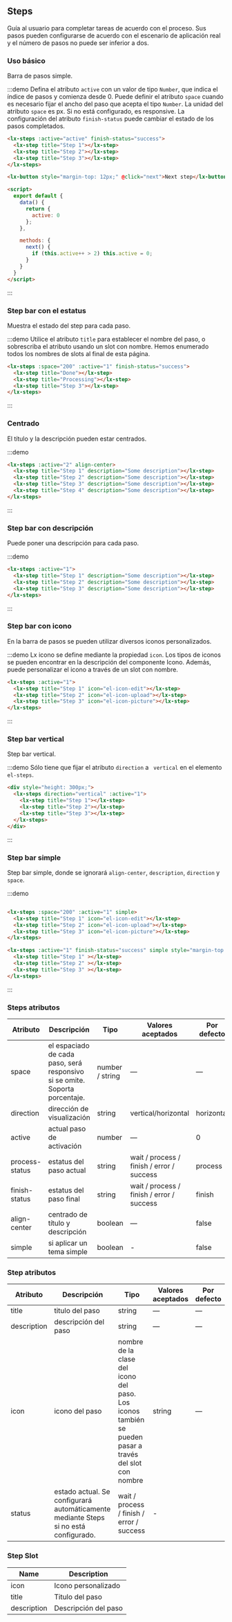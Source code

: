 ## Steps

Guía al usuario para completar tareas de acuerdo con el proceso. Sus pasos pueden configurarse de acuerdo con el escenario de aplicación real y el número de pasos no puede ser inferior a dos.

### Uso básico

Barra de pasos simple.

:::demo Defina el atributo `active` con un valor de tipo `Number`, que indica el índice de pasos y comienza desde 0. Puede definir el atributo `space` cuando es necesario fijar el ancho del paso que acepta el tipo `Number`. La unidad del atributo `space` es px. Si no está configurado, es responsive. La configuración del atributo `finish-status` puede cambiar el estado de los pasos completados.

```html
<lx-steps :active="active" finish-status="success">
  <lx-step title="Step 1"></lx-step>
  <lx-step title="Step 2"></lx-step>
  <lx-step title="Step 3"></lx-step>
</lx-steps>

<lx-button style="margin-top: 12px;" @click="next">Next step</lx-button>

<script>
  export default {
    data() {
      return {
        active: 0
      };
    },

    methods: {
      next() {
        if (this.active++ > 2) this.active = 0;
      }
    }
  }
</script>
```
:::

### Step bar con el estatus

Muestra el estado del step para cada paso.

:::demo Utilice el atributo `title` para establecer el nombre del paso, o sobrescriba el atributo usando un slot con nombre. Hemos enumerado todos los nombres de slots al final de esta página.

```html
<lx-steps :space="200" :active="1" finish-status="success">
  <lx-step title="Done"></lx-step>
  <lx-step title="Processing"></lx-step>
  <lx-step title="Step 3"></lx-step>
</lx-steps>
```
:::

### Centrado

El título y la descripción pueden estar centrados.

:::demo
```html
<lx-steps :active="2" align-center>
  <lx-step title="Step 1" description="Some description"></lx-step>
  <lx-step title="Step 2" description="Some description"></lx-step>
  <lx-step title="Step 3" description="Some description"></lx-step>
  <lx-step title="Step 4" description="Some description"></lx-step>
</lx-steps>
```
:::

### Step bar con descripción

Puede poner una descripción para cada paso.

:::demo
```html
<lx-steps :active="1">
  <lx-step title="Step 1" description="Some description"></lx-step>
  <lx-step title="Step 2" description="Some description"></lx-step>
  <lx-step title="Step 3" description="Some description"></lx-step>
</lx-steps>
```
:::

### Step bar con icono

En la barra de pasos se pueden utilizar diversos iconos personalizados.

:::demo Lx icono se define mediante la propiedad `icon`. Los tipos de iconos se pueden encontrar en la descripción del componente Icono. Además, puede personalizar el icono a través de un slot con nombre.

```html
<lx-steps :active="1">
  <lx-step title="Step 1" icon="el-icon-edit"></lx-step>
  <lx-step title="Step 2" icon="el-icon-upload"></lx-step>
  <lx-step title="Step 3" icon="el-icon-picture"></lx-step>
</lx-steps>
```
:::

### Step bar vertical

Step bar vertical.

:::demo Sólo tiene que fijar el atributo `direction`  a ` vertical` en el elemento `el-steps`.

```html
<div style="height: 300px;">
  <lx-steps direction="vertical" :active="1">
    <lx-step title="Step 1"></lx-step>
    <lx-step title="Step 2"></lx-step>
    <lx-step title="Step 3"></lx-step>
  </lx-steps>
</div>
```
:::

### Step bar simple
Step bar simple, donde se ignorará `align-center`, `description`, `direction` y `space`.

:::demo
```html

<lx-steps :space="200" :active="1" simple>
  <lx-step title="Step 1" icon="el-icon-edit"></lx-step>
  <lx-step title="Step 2" icon="el-icon-upload"></lx-step>
  <lx-step title="Step 3" icon="el-icon-picture"></lx-step>
</lx-steps>

<lx-steps :active="1" finish-status="success" simple style="margin-top: 20px">
  <lx-step title="Step 1" ></lx-step>
  <lx-step title="Step 2" ></lx-step>
  <lx-step title="Step 3" ></lx-step>
</lx-steps>
```
:::

### Steps atributos

| Atributo       | Descripción                                                  | Tipo            | Valores aceptados                         | Por defecto |
| -------------- | ------------------------------------------------------------ | --------------- | ----------------------------------------- | ----------- |
| space          | el espaciado de cada paso, será responsivo si se omite. Soporta porcentaje. | number / string | —                                         | —           |
| direction      | dirección de visualización                                   | string          | vertical/horizontal                       | horizontal  |
| active         | actual paso de activación                                    | number          | —                                         | 0           |
| process-status | estatus del paso actual                                      | string          | wait / process / finish / error / success | process     |
| finish-status  | estatus del paso final                                       | string          | wait / process / finish / error / success | finish      |
| align-center   | centrado de título y descripción                             | boolean         | —                                         | false       |
| simple         | si aplicar un tema simple                                    | boolean         | -                                         | false       |

### Step atributos
| Atributo    | Descripción                              | Tipo                                     | Valores aceptados | Por defecto |
| ----------- | ---------------------------------------- | ---------------------------------------- | ----------------- | ----------- |
| title       | titulo del paso                          | string                                   | —                 | —           |
| description | descripción del paso                     | string                                   | —                 | —           |
| icon        | icono del paso                           | nombre de la clase del icono del paso. Los iconos también se pueden pasar a través del slot con nombre | string            | —           |
| status      | estado actual. Se configurará automáticamente mediante Steps si no está configurado. | wait / process / finish / error / success | -                 |             |

### Step Slot
| Name        | Description          |
| ----------- | -------------------- |
| icon        | Icono personalizado  |
| title       | Titulo del paso      |
| description | Descripción del paso |


